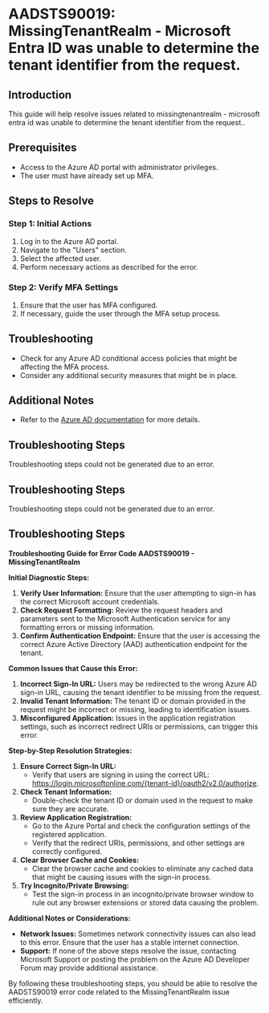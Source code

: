 # AADSTS90019: MissingTenantRealm - Microsoft Entra ID was unable to determine the tenant identifier from the request.

## Introduction
This guide will help resolve issues related to missingtenantrealm - microsoft entra id was unable to determine the tenant identifier from the request..

## Prerequisites
- Access to the Azure AD portal with administrator privileges.
- The user must have already set up MFA.

## Steps to Resolve

### Step 1: Initial Actions
1. Log in to the Azure AD portal.
2. Navigate to the "Users" section.
3. Select the affected user.
4. Perform necessary actions as described for the error.

### Step 2: Verify MFA Settings
1. Ensure that the user has MFA configured.
2. If necessary, guide the user through the MFA setup process.

## Troubleshooting
- Check for any Azure AD conditional access policies that might be affecting the MFA process.
- Consider any additional security measures that might be in place.

## Additional Notes
- Refer to the [Azure AD documentation](https://learn.microsoft.com/en-us/azure/active-directory/) for more details.


## Troubleshooting Steps
Troubleshooting steps could not be generated due to an error.

## Troubleshooting Steps
Troubleshooting steps could not be generated due to an error.

## Troubleshooting Steps
**Troubleshooting Guide for Error Code AADSTS90019 - MissingTenantRealm**

**Initial Diagnostic Steps:**
1. **Verify User Information:** Ensure that the user attempting to sign-in has the correct Microsoft account credentials.
2. **Check Request Formatting:** Review the request headers and parameters sent to the Microsoft Authentication service for any formatting errors or missing information.
3. **Confirm Authentication Endpoint:** Ensure that the user is accessing the correct Azure Active Directory (AAD) authentication endpoint for the tenant.

**Common Issues that Cause this Error:**
1. **Incorrect Sign-In URL:** Users may be redirected to the wrong Azure AD sign-in URL, causing the tenant identifier to be missing from the request.
2. **Invalid Tenant Information:** The tenant ID or domain provided in the request might be incorrect or missing, leading to identification issues.
3. **Misconfigured Application:** Issues in the application registration settings, such as incorrect redirect URIs or permissions, can trigger this error.

**Step-by-Step Resolution Strategies:**
1. **Ensure Correct Sign-In URL:**
   - Verify that users are signing in using the correct URL: https://login.microsoftonline.com/{tenant-id}/oauth2/v2.0/authorize.
2. **Check Tenant Information:**
   - Double-check the tenant ID or domain used in the request to make sure they are accurate.
3. **Review Application Registration:**
   - Go to the Azure Portal and check the configuration settings of the registered application.
   - Verify that the redirect URIs, permissions, and other settings are correctly configured.
4. **Clear Browser Cache and Cookies:**
   - Clear the browser cache and cookies to eliminate any cached data that might be causing issues with the sign-in process.
5. **Try Incognito/Private Browsing:**
   - Test the sign-in process in an incognito/private browser window to rule out any browser extensions or stored data causing the problem.

**Additional Notes or Considerations:**
- **Network Issues:** Sometimes network connectivity issues can also lead to this error. Ensure that the user has a stable internet connection.
- **Support:** If none of the above steps resolve the issue, contacting Microsoft Support or posting the problem on the Azure AD Developer Forum may provide additional assistance.

By following these troubleshooting steps, you should be able to resolve the AADSTS90019 error code related to the MissingTenantRealm issue efficiently.